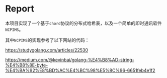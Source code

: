 # Report

本项目实现了一个基于`chord`协议的分布式哈希表，以及一个简单的即时通讯软件`NCPIMS`。

其中`NCPIMS`的实现参考了以下网站的代码：

https://studygolang.com/articles/22530

https://medium.com/@kevinbai/golang-%E4%B8%AD-string-%E4%B8%8E-byte-%E4%BA%92%E8%BD%AC%E4%BC%98%E5%8C%96-6651feb4e1f2

